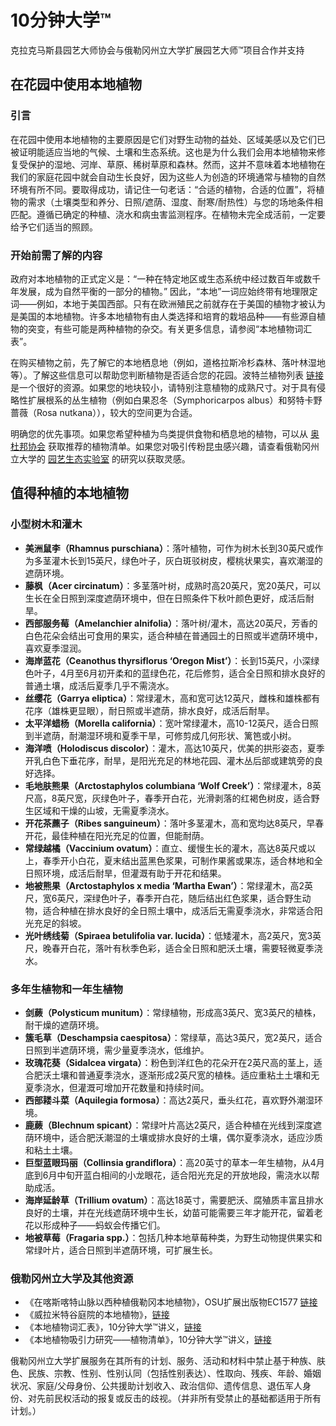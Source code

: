# 10分钟大学™  
克拉克马斯县园艺大师协会与俄勒冈州立大学扩展园艺大师™项目合作并支持  

## 在花园中使用本地植物  

### 引言  
在花园中使用本地植物的主要原因是它们对野生动物的益处、区域美感以及它们已被证明能适应当地的气候、土壤和生态系统。这也是为什么我们会用本地植物来修复受保护的湿地、河岸、草原、稀树草原和森林。然而，这并不意味着本地植物在我们的家庭花园中就会自动生长良好，因为这些人为创造的环境通常与植物的自然环境有所不同。要取得成功，请记住一句老话：“合适的植物，合适的位置”，将植物的需求（土壤类型和养分、日照/遮荫、湿度、耐寒/耐热性）与您的场地条件相匹配。遵循已确定的种植、浇水和病虫害监测程序。在植物未完全成活前，一定要给予它们适当的照顾。  

### 开始前需了解的内容  
政府对本地植物的正式定义是：“一种在特定地区或生态系统中经过数百年或数千年发展，成为自然平衡的一部分的植物。” 因此，“本地”一词应始终带有地理限定词——例如，本地于美国西部。只有在欧洲殖民之前就存在于美国的植物才被认为是美国的本地植物。许多本地植物有由人类选择和培育的栽培品种——有些源自植物的突变，有些可能是两种植物的杂交。有关更多信息，请参阅“本地植物词汇表”。  

在购买植物之前，先了解它的本地栖息地（例如，道格拉斯冷杉森林、落叶林湿地等）。了解这些信息可以帮助您判断植物是否适合您的花园。波特兰植物列表 [链接](https://www.portlandoregon.gov/citycode/article/322280) 是一个很好的资源。如果您的地块较小，请特别注意植物的成熟尺寸。对于具有侵略性扩展根系的丛生植物（例如白果忍冬（Symphoricarpos albus）和努特卡野蔷薇（Rosa nutkana）），较大的空间更为合适。  

明确您的优先事项。如果您希望种植为鸟类提供食物和栖息地的植物，可以从 [奥杜邦协会](https://www.audubon.org/native-plants) 获取推荐的植物清单。如果您对吸引传粉昆虫感兴趣，请查看俄勒冈州立大学的 [园艺生态实验室](http://blogs.oregonstate.edu/gardenecologylab/) 的研究以获取灵感。  

## 值得种植的本地植物  

### 小型树木和灌木  
- **美洲鼠李（Rhamnus purschiana）**：落叶植物，可作为树木长到30英尺或作为多茎灌木长到15英尺，绿色叶子，灰白斑驳树皮，樱桃状果实，喜欢潮湿的遮荫环境。  
- **藤枫（Acer circinatum）**：多茎落叶树，成熟时高20英尺，宽20英尺，可以生长在全日照到深度遮荫环境中，但在日照条件下秋叶颜色更好，成活后耐旱。  
- **西部服务莓（Amelanchier alnifolia）**：落叶树/灌木，高达20英尺，芳香的白色花朵会结出可食用的果实，适合种植在普通园土的日照或半遮荫环境中，喜欢夏季湿润。  
- **海岸蓝花（Ceanothus thyrsiflorus ‘Oregon Mist’）**：长到15英尺，小深绿色叶子，4月至6月初开柔和的蓝绿色花，花后修剪，适合全日照和排水良好的普通土壤，成活后夏季几乎不需浇水。  
- **丝缨花（Garrya eliptica）**：常绿灌木，高和宽可达12英尺，雌株和雄株都有花序（雄株更显眼），耐日照或半遮荫，排水良好，成活后耐旱。  
- **太平洋蜡杨（Morella california）**：宽叶常绿灌木，高10-12英尺，适合日照到半遮荫，耐潮湿环境和夏季干旱，可修剪成几何形状、篱笆或小树。  
- **海洋喷（Holodiscus discolor）**：灌木，高达10英尺，优美的拱形姿态，夏季开乳白色下垂花序，耐旱，是阳光充足的林地花园、灌木丛后部或建筑旁的良好选择。  
- **毛地肤熊果（Arctostaphylos columbiana ‘Wolf Creek’）**：常绿灌木，8英尺高，8英尺宽，灰绿色叶子，春季开白花，光滑剥落的红褐色树皮，适合野生区域和干燥的山坡，无需夏季浇水。  
- **开花茶藨子（Ribes sanguineum）**：落叶多茎灌木，高和宽均达8英尺，早春开花，最佳种植在阳光充足的位置，但能耐荫。  
- **常绿越橘（Vaccinium ovatum）**：直立、缓慢生长的灌木，高达8英尺或以上，春季开小白花，夏末结出蓝黑色浆果，可制作果酱或果冻，适合林地和全日照环境，成活后耐旱，但灌溉有助于开花和结果。  
- **地被熊果（Arctostaphylos x media ‘Martha Ewan’）**：常绿灌木，高2英尺，宽6英尺，深绿色叶子，春季开白花，随后结出红色浆果，适合野生动物，适合种植在排水良好的全日照土壤中，成活后无需夏季浇水，非常适合阳光充足的斜坡。  
- **光叶绣线菊（Spiraea betulifolia var. lucida）**：低矮灌木，高2英尺，宽3英尺，晚春开白花，落叶有秋季色彩，适合全日照和肥沃土壤，需要轻微夏季浇水。  

### 多年生植物和一年生植物  
- **剑蕨（Polysticum munitum）**：常绿植物，形成高3英尺、宽3英尺的植株，耐干燥的遮荫环境。  
- **簇毛草（Deschampsia caespitosa）**：常绿草，高达3英尺，宽2英尺，适合日照到半遮荫环境，需少量夏季浇水，低维护。  
- **玫瑰花葵（Sidalcea virgata）**：粉色到洋红色的花朵开在2英尺高的茎上，适合肥沃土壤和普通夏季浇水，逐渐形成2英尺宽的植株。适应重粘土土壤和无夏季浇水，但灌溉可增加开花数量和持续时间。  
- **西部耧斗菜（Aquilegia formosa）**：高达2英尺，垂头红花，喜欢野外潮湿环境。  
- **鹿蕨（Blechnum spicant）**：常绿叶片高达2英尺，适合种植在光线到深度遮荫环境中，适合肥沃潮湿的土壤或排水良好的土壤，偶尔夏季浇水，适应沙质和粘土土壤。  
- **巨型蓝眼玛丽（Collinsia grandiflora）**：高20英寸的草本一年生植物，从4月底到6月中旬开蓝白相间的小龙眼花，适合阳光充足的开放地段，需浇水以帮助成活。  
- **海岸延龄草（Trillium ovatum）**：高达18英寸，需要肥沃、腐殖质丰富且排水良好的土壤，并在光线遮荫环境中生长，幼苗可能需要三年才能开花，留着老花以形成种子——蚂蚁会传播它们。  
- **地被草莓（Fragaria spp.）**：包括几种本地草莓种类，为野生动物提供果实和常绿叶片，适合日照到半遮荫环境，可扩展生长。  

### 俄勒冈州立大学及其他资源  
- 《在喀斯喀特山脉以西种植俄勒冈本地植物》，OSU扩展出版物EC1577 [链接](https://catalog.extension.oregonstate.edu/ec1577)  
- 《威拉米特谷庭院的本地植物》，[链接](https://www.oregonmetro.gov/native-plants-willamette-valley-yards-booklet)  
- 《本地植物词汇表》，10分钟大学™讲义，[链接](www.cmastergardeners.org)  
- 《本地植物吸引力研究——植物清单》，10分钟大学™讲义，[链接](www.cmastergardeners.org)  

俄勒冈州立大学扩展服务在其所有的计划、服务、活动和材料中禁止基于种族、肤色、民族、宗教、性别、性别认同（包括性别表达）、性取向、残疾、年龄、婚姻状况、家庭/父母身份、公共援助计划收入、政治信仰、遗传信息、退伍军人身份、对先前民权活动的报复或反击的歧视。（并非所有受禁止的基础都适用于所有计划。）